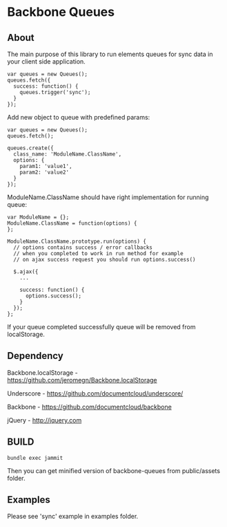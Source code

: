 Backbone Queues
===============

About
------

The main purpose of this library to run elements queues for sync data in your
client side application.

    var queues = new Queues();
    queues.fetch({
      success: function() {
        queues.trigger('sync');
      }
    });

Add new object to queue with predefined params:

    var queues = new Queues();
    queues.fetch();

    queues.create({
      class_name: 'ModuleName.ClassName',
      options: {
        param1: 'value1',
        param2: 'value2'
      }
    });

ModuleName.ClassName should have right implementation for running queue:

    var ModuleName = {};
    ModuleName.ClassName = function(options) {
    };

    ModuleName.ClassName.prototype.run(options) {
      // options contains success / error callbacks
      // when you completed to work in run method for example
      // on ajax success request you should run options.success()

      $.ajax({
        ...

        success: function() {
          options.success();
        }
      });
    };

If your queue completed successfully queue will be removed from
localStorage.

Dependency
----------

Backbone.localStorage - https://github.com/jeromegn/Backbone.localStorage

Underscore - https://github.com/documentcloud/underscore/

Backbone - https://github.com/documentcloud/backbone

jQuery - http://jquery.com

BUILD
-----

    bundle exec jammit

Then you can get minified version of backbone-queues from public/assets folder.

Examples
--------

Please see 'sync' example in examples folder.

